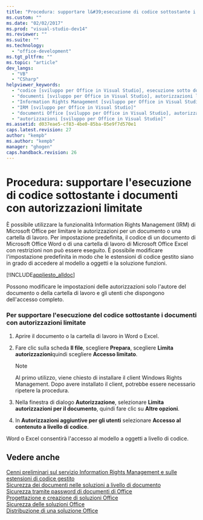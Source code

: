 ```yaml
---
title: "Procedura: supportare l&#39;esecuzione di codice sottostante i documenti con autorizzazioni limitate"
ms.custom: ""
ms.date: "02/02/2017"
ms.prod: "visual-studio-dev14"
ms.reviewer: ""
ms.suite: ""
ms.technology: 
  - "office-development"
ms.tgt_pltfrm: ""
ms.topic: "article"
dev_langs: 
  - "VB"
  - "CSharp"
helpviewer_keywords: 
  - "codice [sviluppo per Office in Visual Studio], esecuzione sotto documenti con restrizioni"
  - "documenti [sviluppo per Office in Visual Studio], autorizzazioni limitate"
  - "Information Rights Management [sviluppo per Office in Visual Studio]"
  - "IRM [sviluppo per Office in Visual Studio]"
  - "documenti Office [sviluppo per Office in Visual Studio], autorizzazioni limitate"
  - "autorizzazioni [sviluppo per Office in Visual Studio]"
ms.assetid: d037eae5-cf83-4be0-85ba-05e9f7d570e1
caps.latest.revision: 27
author: "kempb"
ms.author: "kempb"
manager: "ghogen"
caps.handback.revision: 26
---
```

# Procedura: supportare l&#39;esecuzione di codice sottostante i documenti con autorizzazioni limitate
  È possibile utilizzare la funzionalità Information Rights Management \(IRM\) di Microsoft Office per limitare le autorizzazioni per un documento o una cartella di lavoro.  Per impostazione predefinita, il codice di un documento di Microsoft Office Word o di una cartella di lavoro di Microsoft Office Excel con restrizioni non può essere eseguito.  È possibile modificare l'impostazione predefinita in modo che le estensioni di codice gestito siano in grado di accedere al modello a oggetti e la soluzione funzioni.  
  
 [!INCLUDE[appliesto_alldoc](../vsto/includes/appliesto-alldoc-md.md)]  
  
 Possono modificare le impostazioni delle autorizzazioni solo l'autore del documento o della cartella di lavoro e gli utenti che dispongono dell'accesso completo.  
  
### Per supportare l'esecuzione del codice sottostante i documenti con autorizzazioni limitate  
  
1.  Aprire il documento o la cartella di lavoro in Word o Excel.  
  
2.  Fare clic sulla scheda **Il file**, scegliere **Prepara**, scegliere **Limita autorizzazioni**quindi scegliere **Accesso limitato**.  
  
    > [!NOTE]  
    >  Al primo utilizzo, viene chiesto di installare il client Windows Rights Management.  Dopo avere installato il client, potrebbe essere necessario ripetere la procedura.  
  
3.  Nella finestra di dialogo **Autorizzazione**, selezionare **Limita autorizzazioni per il documento**, quindi fare clic su **Altre opzioni**.  
  
4.  In **Autorizzazioni aggiuntive per gli utenti** selezionare **Accesso al contenuto a livello di codice**.  
  
 Word o Excel consentirà l'accesso al modello a oggetti a livello di codice.  
  
## Vedere anche  
 [Cenni preliminari sul servizio Information Rights Management e sulle estensioni di codice gestito](../vsto/information-rights-management-and-managed-code-extensions-overview.md)   
 [Sicurezza dei documenti nelle soluzioni a livello di documento](../vsto/document-protection-in-document-level-solutions.md)   
 [Sicurezza tramite password di documenti di Office](../vsto/password-protection-on-office-documents.md)   
 [Progettazione e creazione di soluzioni Office](../vsto/designing-and-creating-office-solutions.md)   
 [Sicurezza delle soluzioni Office](../vsto/securing-office-solutions.md)   
 [Distribuzione di una soluzione Office](../vsto/deploying-an-office-solution.md)  
  
  